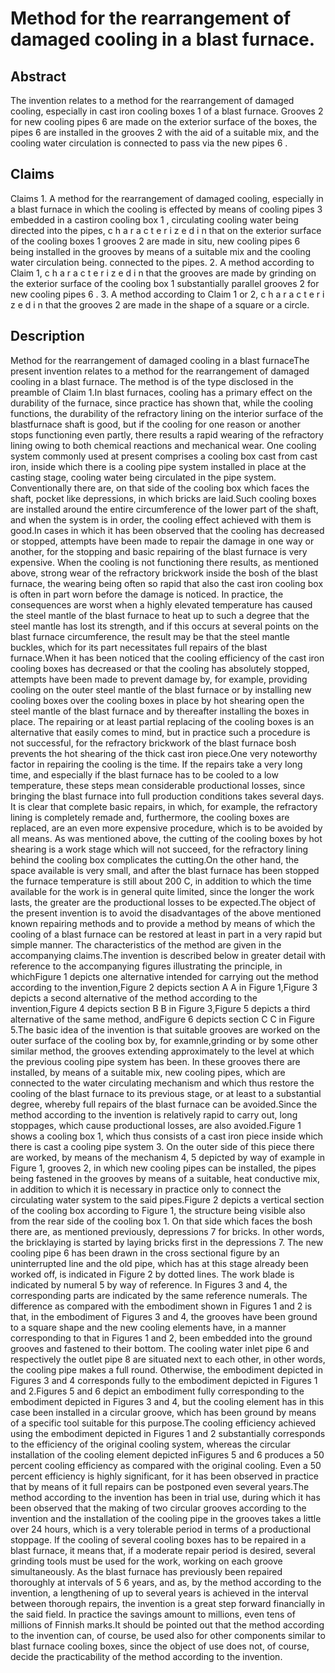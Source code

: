 # Method for the rearrangement of damaged cooling in a blast furnace.

## Abstract
The invention relates to a method for the rearrangement of damaged cooling, especially in cast iron cooling boxes 1 of a blast furnace. Grooves 2 for new cooling pipes 6 are made on the exterior surface of the boxes, the pipes 6 are installed in the grooves 2 with the aid of a suitable mix, and the cooling water circulation is connected to pass via the new pipes 6 .

## Claims
Claims 1. A method for the rearrangement of damaged cooling, especially in a blast furnace in which the cooling is effected by means of cooling pipes 3 embedded in a castiron cooling box 1 , circulating cooling water being directed into the pipes, c h a r a c t e r i z e d i n that on the exterior surface of the cooling boxes 1 grooves 2 are made in situ, new cooling pipes 6 being installed in the grooves by means of a suitable mix and the cooling water circulation being. connected to the pipes. 2. A method according to Claim 1, c h a r a c t e r i z e d i n that the grooves are made by grinding on the exterior surface of the cooling box 1 substantially parallel grooves 2 for new cooling pipes 6 . 3. A method according to Claim 1 or 2, c h a r a c t e r i z e d i n that the grooves 2 are made in the shape of a square or a circle.

## Description
Method for the rearrangement of damaged cooling in a blast furnaceThe present invention relates to a method for the rearrangement of damaged cooling in a blast furnace. The method is of the type disclosed in the preamble of Claim 1.In blast furnaces, cooling has a primary effect on the durability of the furnace, since practice has shown that, while the cooling functions, the durability of the refractory lining on the interior surface of the blastfurnace shaft is good, but if the cooling for one reason or another stops functioning even partly, there results a rapid wearing of the refractory lining owing to both chemical reactions and mechanical wear. One cooling system commonly used at present comprises a cooling box cast from cast iron, inside which there is a cooling pipe system installed in place at the casting stage, cooling water being circulated in the pipe system. Conventionally there are, on that side of the cooling box which faces the shaft, pocket like depressions, in which bricks are laid.Such cooling boxes are installed around the entire circumference of the lower part of the shaft, and when the system is in order, the cooling effect achieved with them is good.In cases in which it has been observed that the cooling has decreased or stopped, attempts have been made to repair the damage in one way or another, for the stopping and basic repairing of the blast furnace is very expensive. When the cooling is not functioning there results, as mentioned above, strong wear of the refractory brickwork inside the bosh of the blast furnace, the wearing being often so rapid that also the cast iron cooling box is often in part worn before the damage is noticed. In practice, the consequences are worst when a highly elevated temperature has caused the steel mantle of the blast furnace to heat up to such a degree that the steel mantle has lost its strength, and if this occurs at several points on the blast furnace circumference, the result may be that the steel mantle buckles, which for its part necessitates full repairs of the blast furnace.When it has been noticed that the cooling efficiency of the cast iron cooling boxes has decreased or that the cooling has absolutely stopped, attempts have been made to prevent damage by, for example, providing cooling on the outer steel mantle of the blast furnace or by installing new cooling boxes over the cooling boxes in place by hot shearing open the steel mantle of the blast furnace and by thereafter installing the boxes in place. The repairing or at least partial replacing of the cooling boxes is an alternative that easily comes to mind, but in practice such a procedure is not successful, for the refractory brickwork of the blast furnace bosh prevents the hot shearing of the thick cast iron piece.One very noteworthy factor in repairing the cooling is the time. If the repairs take a very long time, and especially if the blast furnace has to be cooled to a low temperature, these steps mean considerable productional losses, since bringing the blast furnace into full production conditions takes several days. It is clear that complete basic repairs, in which, for example, the refractory lining is completely remade and, furthermore, the cooling boxes are replaced, are an even more expensive procedure, which is to be avoided by all means. As was mentioned above, the cutting of the cooling boxes by hot shearing is a work stage which will not succeed, for the refractory lining behind the cooling box complicates the cutting.On the other hand, the space available is very small, and after the blast furnace has been stopped the furnace temperature is still about 200 C, in addition to which the time available for the work is in general quite limited, since the longer the work lasts, the greater are the productional losses to be expected.The object of the present invention is to avoid the disadvantages of the above mentioned known repairing methods and to provide a method by means of which the cooling of a blast furnace can be restored at least in part in a very rapid but simple manner. The characteristics of the method are given in the accompanying claims.The invention is described below in greater detail with reference to the accompanying figures illustrating the principle, in whichFigure 1 depicts one alternative intended for carrying out the method according to the invention,Figure 2 depicts section A A in Figure 1,Figure 3 depicts a second alternative of the method according to the invention,Figure 4 depicts section B B in Figure 3,Figure 5 depicts a third alternative of the same method, andFigure 6 depicts section C C in Figure 5.The basic idea of the invention is that suitable grooves are worked on the outer surface of the cooling box by, for examnle,grinding or by some other similar method, the grooves extending approximately to the level at which the previous cooling pipe system has been. In these grooves there are installed, by means of a suitable mix, new cooling pipes, which are connected to the water circulating mechanism and which thus restore the cooling of the blast furnace to its previous stage, or at least to a substantial degree, whereby full repairs of the blast furnace can be avoided.Since the method according to the invention is relatively rapid to carry out, long stoppages, which cause productional losses, are also avoided.Figure 1 shows a cooling box 1, which thus consists of a cast iron piece inside which there is cast a cooling pipe system 3. On the outer side of this piece there are worked, by means of the mechanism 4, 5 depicted by way of example in Figure 1, grooves 2, in which new cooling pipes can be installed, the pipes being fastened in the grooves by means of a suitable, heat conductive mix, in addition to which it is necessary in practice only to connect the circulating water system to the said pipes.Figure 2 depicts a vertical section of the cooling box according to Figure 1, the structure being visible also from the rear side of the cooling box 1. On that side which faces the bosh there are, as mentioned previously, depressions 7 for bricks. In other words, the bricklaying is started by laying bricks first in the depressions 7. The new cooling pipe 6 has been drawn in the cross sectional figure by an uninterrupted line and the old pipe, which has at this stage already been worked off, is indicated in Figure 2 by dotted lines. The work blade is indicated by numeral 5 by way of reference. In Figures 3 and 4, the corresponding parts are indicated by the same reference numerals. The difference as compared with the embodiment shown in Figures 1 and 2 is that, in the embodiment of Figures 3 and 4, the grooves have been ground to a square shape and the new cooling elements have, in a manner corresponding to that in Figures 1 and 2, been embedded into the ground grooves and fastened to their bottom. The cooling water inlet pipe 6 and respectively the outlet pipe 8 are situated next to each other, in other words, the cooling pipe makes a full round. Otherwise, the embodiment depicted in Figures 3 and 4 corresponds fully to the embodiment depicted in Figures 1 and 2.Figures 5 and 6 depict an embodiment fully corresponding to the embodiment depicted in Figures 3 and 4, but the cooling element has in this case been installed in a circular groove, which has been ground by means of a specific tool suitable for this purpose.The cooling efficiency achieved using the embodiment depicted in Figures 1 and 2 substantially corresponds to the efficiency of the original cooling system, whereas the circular installation of the cooling element depicted inFigures 5 and 6 produces a 50 percent cooling efficiency as compared with the original cooling. Even a 50 percent efficiency is highly significant, for it has been observed in practice that by means of it full repairs can be postponed even several years.The method according to the invention has been in trial use, during which it has been observed that the making of two circular grooves according to the invention and the installation of the cooling pipe in the grooves takes a little over 24 hours, which is a very tolerable period in terms of a productional stoppage. If the cooling of several cooling boxes has to be repaired in a blast furnace, it means that, if a moderate repair period is desired, several grinding tools must be used for the work, working on each groove simultaneously. As the blast furnace has previously been repaired thoroughly at intervals of 5 6 years, and as, by the method according to the invention, a lengthening of up to several years is achieved in the interval between thorough repairs, the invention is a great step forward financially in the said field. In practice the savings amount to millions, even tens of millions of Finnish marks.It should be pointed out that the method according to the invention can, of course, be used also for other components similar to blast furnace cooling boxes, since the object of use does not, of course, decide the practicability of the method according to the invention.